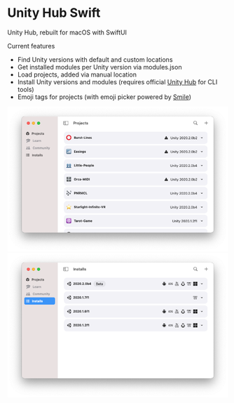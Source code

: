 # Unity Hub Swift
Unity Hub, rebuilt for macOS with SwiftUI

Current features
- Find Unity versions with default and custom locations
- Get installed modules per Unity version via modules.json
- Load projects, added via manual location
- Install Unity versions and modules (requires official [Unity Hub](https://unity3d.com/get-unity/download) for CLI tools)
- Emoji tags for projects (with emoji picker powered by [Smile](https://github.com/onmyway133/Smile))

![Projects view](images/Projects.png) 
![Installs view](images/Installs.png) 
